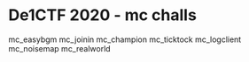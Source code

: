 # De1CTF 2020 - mc challs

mc_easybgm
mc_joinin
mc_champion
mc_ticktock
mc_logclient
mc_noisemap
mc_realworld